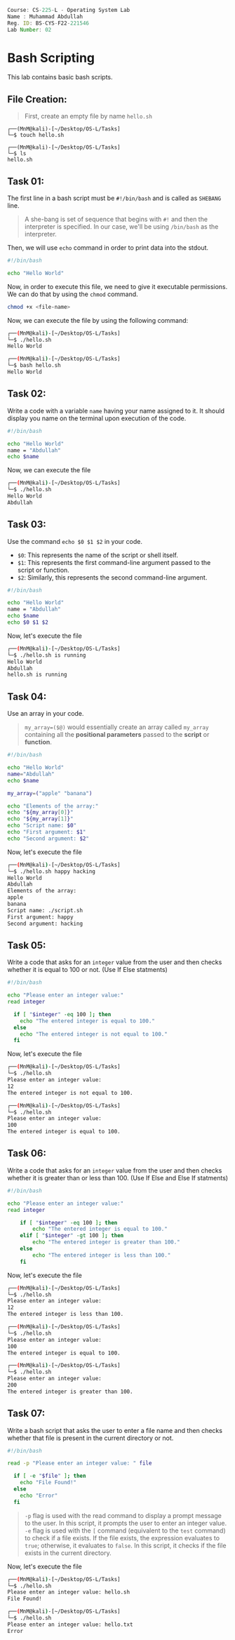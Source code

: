```jsx
Course: CS-225-L - Operating System Lab
Name : Muhammad Abdullah
Reg. ID: BS-CYS-F22-221546
Lab Number: 02
```

# Bash Scripting

This lab contains basic bash scripts.

## File Creation:
> First, create an empty file by name `hello.sh`

```console
┌──(MnM@kali)-[~/Desktop/OS-L/Tasks]
└─$ touch hello.sh

┌──(MnM@kali)-[~/Desktop/OS-L/Tasks]
└─$ ls
hello.sh
```

## Task 01:

The first line in a bash script must be `#!/bin/bash` and is called as `SHEBANG` line.

> A she-bang is set of sequence that begins with `#!` and then the interpreter is specified. In our case, we'll be using `/bin/bash` as the interpreter.

Then, we will use `echo` command in order to print data into the stdout.

```bash
#!/bin/bash

echo "Hello World"
```

Now, in order to execute this file, we need to give it executable permissions. We can do that by using the `chmod` command.

```bash
chmod +x <file-name>
```

Now, we can execute the file by using the following command:

```bash
┌──(MnM@kali)-[~/Desktop/OS-L/Tasks]
└─$ ./hello.sh
Hello World

┌──(MnM@kali)-[~/Desktop/OS-L/Tasks]
└─$ bash hello.sh
Hello World
```

## Task 02:

Write a code with a variable `name` having your name assigned to it. It should display you name on the terminal upon execution of the code.
```bash
#!/bin/bash

echo "Hello World"
name = "Abdullah"
echo $name
```

Now, we can execute the file

```bash
┌──(MnM@kali)-[~/Desktop/OS-L/Tasks]
└─$ ./hello.sh
Hello World
Abdullah
```

## Task 03:

Use the command `echo $0 $1 $2` in your code.
- `$0`: This represents the name of the script or shell itself.
- `$1`: This represents the first command-line argument passed to the script or function.
- `$2`: Similarly, this represents the second command-line argument.

```bash
#!/bin/bash

echo "Hello World"
name = "Abdullah"
echo $name
echo $0 $1 $2
```

Now, let's execute the file

```bash
┌──(MnM@kali)-[~/Desktop/OS-L/Tasks]
└─$ ./hello.sh is running
Hello World
Abdullah
hello.sh is running
```

## Task 04:

Use an array in your code.

> `my_array=($@)` would essentially create an array called `my_array` containing all the **positional parameters** passed to the **script** or **function**.

```bash
#!/bin/bash

echo "Hello World"
name="Abdullah"
echo $name

my_array=("apple" "banana")

echo "Elements of the array:"
echo "${my_array[0]}" 
echo "${my_array[1]}" 
echo "Script name: $0"
echo "First argument: $1"
echo "Second argument: $2"
```

Now, let's execute the file

```bash
┌──(MnM@kali)-[~/Desktop/OS-L/Tasks]
└─$ ./hello.sh happy hacking
Hello World
Abdullah
Elements of the array:
apple
banana
Script name: ./script.sh
First argument: happy
Second argument: hacking
```

## Task 05:

Write a code that asks for an `integer` value from the user and then checks whether it is equal to 100 or not. (Use If Else statments)

```bash
#!/bin/bash

echo "Please enter an integer value:"
read integer

  if [ "$integer" -eq 100 ]; then
    echo "The entered integer is equal to 100."
  else
    echo "The entered integer is not equal to 100."
  fi
```

Now, let's execute the file

```bash
┌──(MnM@kali)-[~/Desktop/OS-L/Tasks]
└─$ ./hello.sh 
Please enter an integer value:
12
The entered integer is not equal to 100.

┌──(MnM@kali)-[~/Desktop/OS-L/Tasks]
└─$ ./hello.sh 
Please enter an integer value:
100
The entered integer is equal to 100.
```

## Task 06:

Write a code that asks for an `integer` value from the user and then checks whether it is greater than or less than 100. (Use If Else and Else If statments)

```bash
#!/bin/bash

echo "Please enter an integer value:"
read integer

    if [ "$integer" -eq 100 ]; then
        echo "The entered integer is equal to 100."
    elif [ "$integer" -gt 100 ]; then
        echo "The entered integer is greater than 100."
    else
        echo "The entered integer is less than 100."
    fi
```

Now, let's execute the file

```bash
┌──(MnM@kali)-[~/Desktop/OS-L/Tasks]
└─$ ./hello.sh 
Please enter an integer value:
12
The entered integer is less than 100.

┌──(MnM@kali)-[~/Desktop/OS-L/Tasks]
└─$ ./hello.sh 
Please enter an integer value:
100
The entered integer is equal to 100.

┌──(MnM@kali)-[~/Desktop/OS-L/Tasks]
└─$ ./hello.sh 
Please enter an integer value:
200
The entered integer is greater than 100.
```

## Task 07:

Write a bash script that asks the user to enter a file name and then checks whether that file is present in the current directory or not.

```bash
#!/bin/bash

read -p "Please enter an integer value: " file

  if [ -e "$file" ]; then
    echo "File Found!"
  else
    echo "Error"
  fi
```

> `-p` flag is used with the read command to display a prompt message to the user. In this script, it prompts the user to enter an integer value. `-e` flag is used with the `[` command (equivalent to the `test` command) to check if a file exists. If the file exists, the expression evaluates to `true`; otherwise, it evaluates to `false`. In this script, it checks if the file exists in the current directory.

Now, let's execute the file

```bash
┌──(MnM@kali)-[~/Desktop/OS-L/Tasks]
└─$ ./hello.sh 
Please enter an integer value: hello.sh
File Found!

┌──(MnM@kali)-[~/Desktop/OS-L/Tasks]
└─$ ./hello.sh 
Please enter an integer value: hello.txt
Error
```

